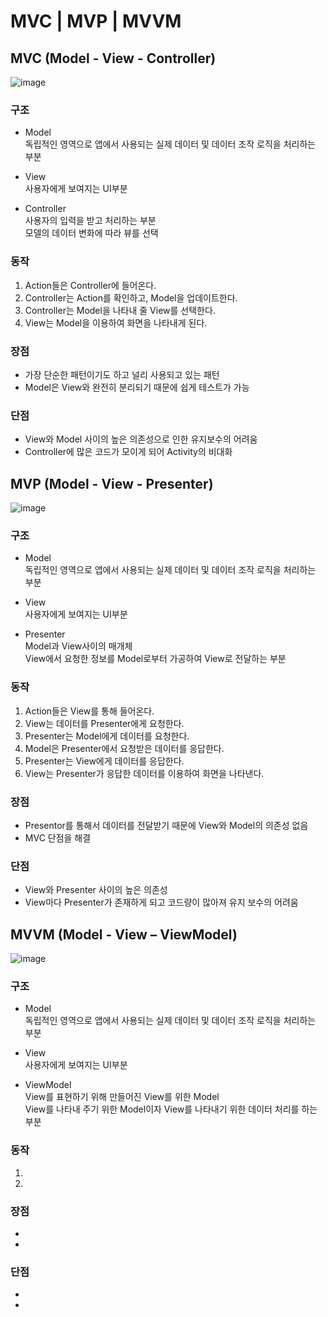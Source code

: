 # MVC | MVP | MVVM
## MVC (Model - View - Controller)
![image](https://user-images.githubusercontent.com/50148363/196627224-11c5bbb2-182e-46b8-b56d-42bbbeec1048.png)

### 구조
* Model   
독립적인 영역으로 앱에서 사용되는 실제 데이터 및 데이터 조작 로직을 처리하는 부분

* View   
사용자에게 보여지는 UI부분

* Controller   
사용자의 입력을 받고 처리하는 부분   
모델의 데이터 변화에 따라 뷰를 선택

### 동작
1. Action들은 Controller에 들어온다.
2. Controller는 Action를 확인하고, Model을 업데이트한다.
3. Controller는 Model을 나타내 줄 View를 선택한다.
4. View는 Model을 이용하여 화면을 나타내게 된다.

### 장점
* 가장 단순한 패턴이기도 하고 널리 사용되고 있는 패턴
* Model은 View와 완전히 분리되기 때문에 쉽게 테스트가 가능

### 단점
* View와 Model 사이의 높은 의존성으로 인한 유지보수의 어려움
* Controller에 많은 코드가 모이게 되어 Activity의 비대화

## MVP (Model - View - Presenter)
![image](https://user-images.githubusercontent.com/50148363/196639035-f055f047-f346-424b-9863-700dfaf3fe33.png)

### 구조
* Model   
독립적인 영역으로 앱에서 사용되는 실제 데이터 및 데이터 조작 로직을 처리하는 부분

* View   
사용자에게 보여지는 UI부분

* Presenter   
Model과 View사이의 매개체   
View에서 요청한 정보를 Model로부터 가공하여 View로 전달하는 부분

### 동작
1. Action들은 View를 통해 들어온다.   
2. View는 데이터를 Presenter에게 요청한다.   
3. Presenter는 Model에게 데이터를 요청한다.   
4. Model은 Presenter에서 요청받은 데이터를 응답한다.   
5. Presenter는 View에게 데이터를 응답한다.   
6. View는 Presenter가 응답한 데이터를 이용하여 화면을 나타낸다.

### 장점
* Presentor를 통해서 데이터를 전달받기 때문에 View와 Model의 의존성 없음
* MVC 단점을 해결

### 단점
* View와 Presenter 사이의 높은 의존성
* View마다 Presenter가 존재하게 되고 코드량이 많아져 유지 보수의 어려움 

## MVVM (Model - View – ViewModel)
![image](https://user-images.githubusercontent.com/50148363/196659211-017b9418-662e-4908-a686-903f64dfda73.png)

### 구조
* Model   
독립적인 영역으로 앱에서 사용되는 실제 데이터 및 데이터 조작 로직을 처리하는 부분

* View   
사용자에게 보여지는 UI부분

* ViewModel   
View를 표현하기 위해 만들어진 View를 위한 Model   
View를 나타내 주기 위한 Model이자 View를 나타내기 위한 데이터 처리를 하는 부분

### 동작
1.
2.


### 장점
*
*

### 단점
*
*


